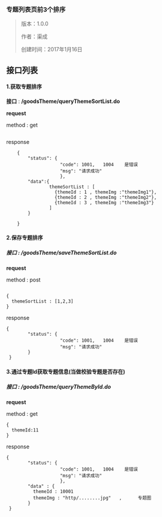 ### 专题列表页前3个排序

> 版本：1.0.0
>
> 作者：渠成
>
> 创建时间：2017年1月16日

## 接口列表

#### 1.获取专题排序

**接口** :     **/goodsTheme/queryThemeSortList.do**

**request**

method : get

```

```

response

```
	{
        "status": {
                    "code": 1001,   1004    是错误
                    "msg": "请求成功"
                    },
        "data":{ 
        		themeSortList : [
                  {themeId : 1 , themeImg :"themeImg1"},
                  {themeId : 2 , themeImg :"themeImg2"},
                  {themeId : 3 , themeImg :"themeImg3"}
        		]
        }
        	
    }	
```

#### 2.保存专题排序

##### 接口  :  /goodsTheme/saveThemeSortList.do

**request**

method : post

```

{
  themeSortList : [1,2,3]
}
```

response

```
{
        "status": {
                    "code": 1001,   1004    是错误
                    "msg": "请求成功"
        }
 }	
```



#### 3.通过专题Id获取专题信息(当做校验专题是否存在)

##### 接口  :  /goodsTheme/queryThemeById.do

**request**

method : get

```
{
  themeId:11
}
```

response

```
{
        "status": {
                    "code": 1001,   1004    是错误
                    "msg": "请求成功"
                    },
        "data" : {
          themeId : 10001
          themeImg : "http/........jpg"   ,      专题图
        }
 }	
```

